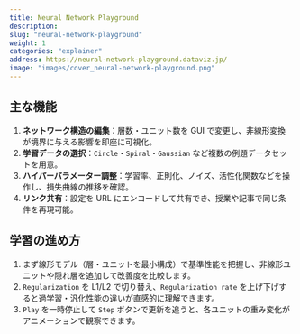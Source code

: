 ```yaml
---
title: Neural Network Playground
description: 
slug: "neural-network-playground"
weight: 1
categories: "explainer"
address: https://neural-network-playground.dataviz.jp/
image: "images/cover_neural-network-playground.png"
---
```



## 主な機能

1. **ネットワーク構造の編集**：層数・ユニット数を GUI で変更し、非線形変換が境界に与える影響を即座に可視化。
2. **学習データの選択**：`Circle`・`Spiral`・`Gaussian` など複数の例題データセットを用意。
3. **ハイパーパラメーター調整**：学習率、正則化、ノイズ、活性化関数などを操作し、損失曲線の推移を確認。
4. **リンク共有**：設定を URL にエンコードして共有でき、授業や記事で同じ条件を再現可能。

## 学習の進め方

1. まず線形モデル（層・ユニットを最小構成）で基準性能を把握し、非線形ユニットや隠れ層を追加して改善度を比較します。
2. `Regularization` を L1/L2 で切り替え、`Regularization rate` を上げ下げすると過学習・汎化性能の違いが直感的に理解できます。
3. `Play` を一時停止して `Step` ボタンで更新を追うと、各ユニットの重み変化がアニメーションで観察できます。

